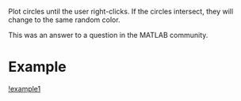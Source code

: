 Plot circles until the user right-clicks. If the circles intersect, they will change to the same random color.

This was an answer to a question in the MATLAB community.

# Example

[!example1](https://github.com/AlbertoCuadra/interactive_intersection_circles/blob/main/static/example.svg)
